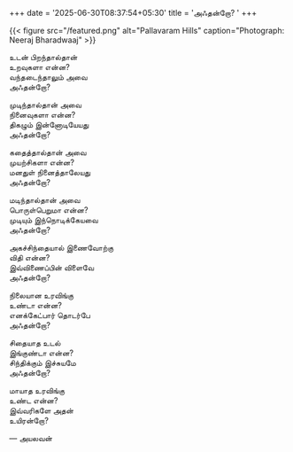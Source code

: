 +++
date = '2025-06-30T08:37:54+05:30'
title = 'அஃதன்றோ? '
+++

{{< figure src="/featured.png" alt="Pallavaram Hills" caption="Photograph: Neeraj Bharadwaaj" >}}

உடன் பிறந்தால்தான்<br>
உறவுகளா என்ன?<br>
வந்தடைந்தாலும் அவை<br>
அஃதன்றோ?<br>

முடிந்தால்தான் அவை<br>
நினைவுகளா என்ன?<br>
திகழும் இன்னோடியேயது<br>
அஃதன்றோ?<br>

கதைத்தால்தான் அவை<br>
முயற்சிகளா என்ன?<br>
மனதுள் நினைத்தாலேயது<br>
அஃதன்றோ?<br>

மடிந்தால்தான் அவை<br>
பொருள்பெறுமா என்ன?<br>
முடியும் இந்நொடிக்கேயவை<br>
அஃதன்றோ?<br>

அகச்சிந்தையால் இணைவோற்கு<br>
விதி என்ன?<br>
இவ்விணைப்பின் விளைவே<br>
அஃதன்றோ?<br>

நிலையான உரவிங்கு<br>
உண்டா என்ன?<br>
எனக்கேட்பார் தொடர்பே<br>
அஃதன்றோ?<br>

சிதையாத உடல்<br>
இங்குண்டா என்ன?<br>
சிந்திக்கும் இச்சுயமே<br>
அஃதன்றோ?<br>

மாயாத உரவிங்கு<br>
உண்ட என்ன?<br>
இவ்வரிகளே அதன்<br>
உயிரன்றோ?<br>


— அயலவன்
